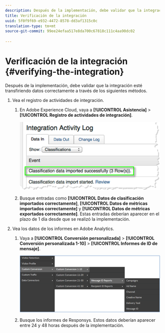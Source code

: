 ```yaml
---
description: Después de la implementación, debe validar que la integración esté transfiriendo datos correctamente a través de los siguientes métodos.
title: Verificación de la integración
uuid: 5f0f9f69-e932-4472-8578-dd3af1315c0c
translation-type: tm+mt
source-git-commit: 99ee24efaa517e8da700c67818c111c4aa90dc02

---
```



# Verificación de la integración {#verifying-the-integration}

Después de la implementación, debe validar que la integración esté transfiriendo datos correctamente a través de los siguientes métodos.

1. Vea el registro de actividades de integración.
   1. En Adobe Experience Cloud, vaya a **[!UICONTROL Asistencia]** > **[!UICONTROL Registro de actividades de integración]**.

      ![](assets/integration_activity_log.png)

   1. Busque entradas como **[!UICONTROL Datos de clasificación importados correctamente]**, **[!UICONTROL Datos de métricas importados correctamente]** y **[!UICONTROL Datos de métricas exportados correctamente]**. Estas entradas deberían aparecer en el plazo de 1 día desde que se realizó la implementación.
1. Vea los datos de los informes en Adobe Analytics.

   1. Vaya a **[!UICONTROL Conversión personalizada]** > **[!UICONTROL Conversión personalizada 1-10]** > **[!UICONTROL Informes de ID de mensaje]**.

      ![](assets/reporting.png)

   1. Busque los informes de Responsys. Estos datos deberían aparecer entre 24 y 48 horas después de la implementación.
